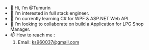 - 👋 Hi, I’m @Tumurin
- 👀 I’m interested in full stack engineer.
- 🌱 I’m currently learning C# for WPF & ASP.NET Web API.
- 💞️ I’m looking to collaborate on build a Application for LPG Shop Manager.
- 📫 How to reach me :
  1. Email: ks960037@gmail.com

<!---
Tumurin/Tumurin is a ✨ special ✨ repository because its `README.md` (this file) appears on your GitHub profile.
You can click the Preview link to take a look at your changes.
--->
